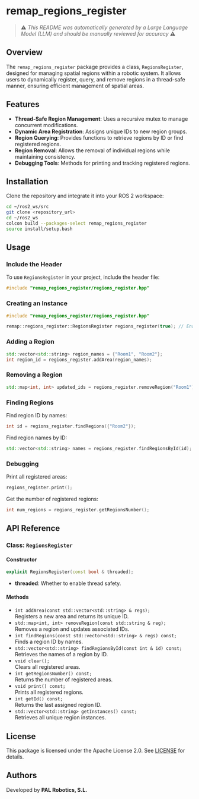 # remap_regions_register

> ⚠️ *This README was automatically generated by a Large Language Model (LLM) and should be manually reviewed for accuracy* ⚠️

## Overview

The `remap_regions_register` package provides a class, `RegionsRegister`, designed for managing spatial regions within a robotic system. It allows users to dynamically register, query, and remove regions in a thread-safe manner, ensuring efficient management of spatial areas.

## Features
- **Thread-Safe Region Management**: Uses a recursive mutex to manage concurrent modifications.
- **Dynamic Area Registration**: Assigns unique IDs to new region groups.
- **Region Querying**: Provides functions to retrieve regions by ID or find registered regions.
- **Region Removal**: Allows the removal of individual regions while maintaining consistency.
- **Debugging Tools**: Methods for printing and tracking registered regions.

## Installation
Clone the repository and integrate it into your ROS 2 workspace:
```sh
cd ~/ros2_ws/src
git clone <repository_url>
cd ~/ros2_ws
colcon build --packages-select remap_regions_register
source install/setup.bash
```

## Usage
### Include the Header
To use `RegionsRegister` in your project, include the header file:
```cpp
#include "remap_regions_register/regions_register.hpp"
```

### Creating an Instance
```cpp
#include "remap_regions_register/regions_register.hpp"

remap::regions_register::RegionsRegister regions_register(true); // Enable threading
```

### Adding a Region
```cpp
std::vector<std::string> region_names = {"Room1", "Room2"};
int region_id = regions_register.addArea(region_names);
```

### Removing a Region
```cpp
std::map<int, int> updated_ids = regions_register.removeRegion("Room1");
```

### Finding Regions
Find region ID by names:
```cpp
int id = regions_register.findRegions({"Room2"});
```
Find region names by ID:
```cpp
std::vector<std::string> names = regions_register.findRegionsById(id);
```

### Debugging
Print all registered areas:
```cpp
regions_register.print();
```
Get the number of registered regions:
```cpp
int num_regions = regions_register.getRegionsNumber();
```

## API Reference
### Class: `RegionsRegister`
#### Constructor
```cpp
explicit RegionsRegister(const bool & threaded);
```
- **threaded**: Whether to enable thread safety.

#### Methods
- `int addArea(const std::vector<std::string> & regs);`  
  Registers a new area and returns its unique ID.
- `std::map<int, int> removeRegion(const std::string & reg);`  
  Removes a region and updates associated IDs.
- `int findRegions(const std::vector<std::string> & regs) const;`  
  Finds a region ID by names.
- `std::vector<std::string> findRegionsById(const int & id) const;`  
  Retrieves the names of a region by ID.
- `void clear();`  
  Clears all registered areas.
- `int getRegionsNumber() const;`  
  Returns the number of registered areas.
- `void print() const;`  
  Prints all registered regions.
- `int getId() const;`  
  Returns the last assigned region ID.
- `std::vector<std::string> getInstances() const;`  
  Retrieves all unique region instances.

## License
This package is licensed under the Apache License 2.0. See [LICENSE](LICENSE) for details.

## Authors
Developed by **PAL Robotics, S.L.**

